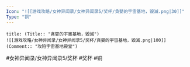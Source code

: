 ```yaml
---
Icon: "![[游戏攻略/女神异闻录/女神异闻录5/奖杯/貪婪的宇宙基地，毀滅.png|30]]"
Type: "铜"
---
```

```ad-common-bronze-trophy
title: (Title:: "貪婪的宇宙基地，毀滅")
![[游戏攻略/女神异闻录/女神异闻录5/奖杯/貪婪的宇宙基地，毀滅.png|100]]
(Comment:: "攻陷宇宙基地殿堂")
```

#女神异闻录/女神异闻录5/奖杯 #奖杯 #铜
